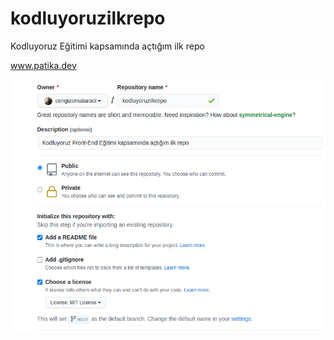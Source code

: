 # kodluyoruzilkrepo
Kodluyoruz Eğitimi kapsamında açtığım ilk repo

www.patika.dev

![alt text](https://github.com/Kodluyoruz/taskforce/blob/main/git/odev1/figures/github.png)
